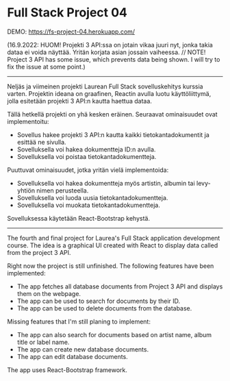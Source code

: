 # Full Stack Project 04

DEMO: https://fs-project-04.herokuapp.com/

(16.9.2022: HUOM! Projekti 3 API:ssa on jotain vikaa juuri nyt, jonka takia dataa ei voida näyttää. Yritän korjata asian jossain vaiheessa. // NOTE! Project 3 API has some issue, which prevents data being shown. I will try to fix the issue at some point.)

-------------------------------------------------------------------------------------------------------------------------------------------------------------------

Neljäs ja viimeinen projekti Laurean Full Stack sovelluskehitys kurssia varten. Projektin ideana on graafinen, Reactin avulla luotu käyttöliittymä, jolla esitetään projekti 3 API:n kautta haettua dataa.

Tällä hetkellä projekti on yhä kesken eräinen. Seuraavat ominaisuudet ovat implementoitu:
- Sovellus hakee projekti 3 API:n kautta kaikki tietokantadokumentit ja esittää ne sivulla.
- Sovelluksella voi hakea dokumentteja ID:n avulla.
- Sovelluksella voi poistaa tietokantadokumentteja.

Puuttuvat ominaisuudet, jotka yritän vielä implementoida:
- Sovelluksella voi hakea dokumentteja myös artistin, albumin tai levy-yhtiön nimen perusteella.
- Sovelluksella voi luoda uusia tietokantadokumentteja.
- Sovelluksella voi muokata tietokantadokumentteja.

Sovelluksessa käytetään React-Bootstrap kehystä.

-------------------------------------------------------------------------------------------------------------------------------------------------------------------

The fourth and final project for Laurea's Full Stack application development course. The idea is a graphical UI created with React to display data called from the project 3 API.

Right now the project is still unfinished. The following features have been implemented:
- The app fetches all database documents from Project 3 API and displays them on the webpage.
- The app can be used to search for documents by their ID.
- The app can be used to delete documents from the database.

Missing features that I'm still planing to implement:
- The app can also search for documents based on artist name, album title or label name.
- The app can create new database documents.
- The app can edit database documents.

The app uses React-Bootstrap framework.
